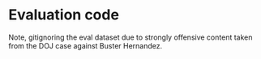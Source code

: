 # Evaluation code

Note, gitignoring the eval dataset due to strongly offensive content taken from the DOJ case against Buster Hernandez.